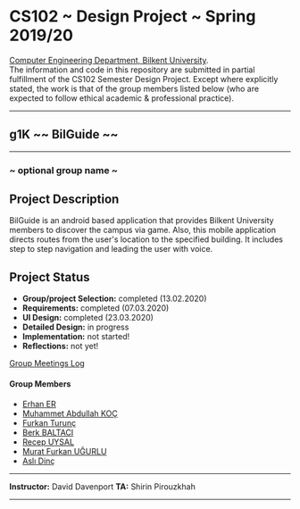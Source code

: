 # CS102 ~ Design Project ~ Spring 2019/20
[Computer Engineering Department, Bilkent University](http://w3.cs.bilkent.edu.tr/en/).  
The information and code in this repository are submitted in partial fulfillment of the CS102 Semester Design Project. Except where explicitly stated, the work is that of the group members listed below (who are expected to follow ethical academic & professional practice).
****
## g1K ~~ BilGuide ~~
****
### ~ optional group name ~

## Project Description
BilGuide is an android based application that provides Bilkent University members to discover the campus via game. Also, this mobile application directs routes from the user's location to the specified building. It includes step to step navigation and leading the user with voice.
   
## Project Status
+ **Group/project Selection:** completed (13.02.2020)
+ **Requirements:** completed (07.03.2020)
+ **UI Design:** completed (23.03.2020)
+ **Detailed Design:** in progress
+ **Implementation:** not started!
+ **Reflections:** not yet!

[Group Meetings Log](group/meetingslog.md)
#### Group Members
- [Erhan ER](group/erhan_log.md)    
- [Muhammet Abdullah KOÇ](group/abdullah_log.md)
- [Furkan Turunç](group/furkan_log.md)
- [Berk BALTACI](group/berk_log.md)
- [Recep UYSAL](group/recep_log.md)
- [Murat Furkan UĞURLU](group/mfurkan_log.md)
- [Aslı Dinç](group/AsliDinc_log.md)

****
**Instructor:** David Davenport  **TA:**  Shirin Pirouzkhah
****
